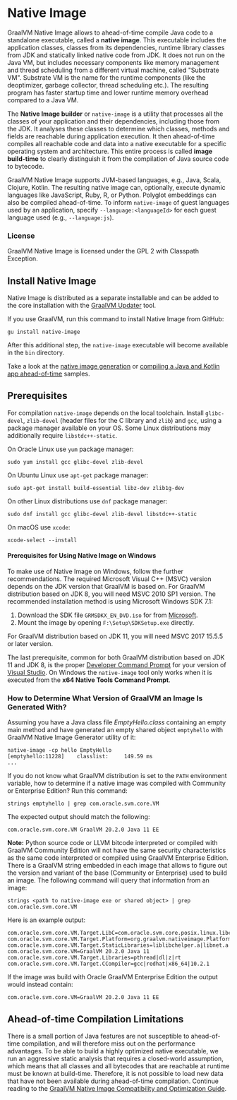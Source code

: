 # Native Image

GraalVM Native Image allows to ahead-of-time compile Java code to a standalone executable, called
a **native image**. This executable includes the application classes, classes
from its dependencies, runtime library classes from JDK and statically linked
native code from JDK. It does not run on the Java VM, but includes necessary
components like memory management and thread scheduling from a different virtual
machine, called "Substrate VM". Substrate VM is the name for the runtime
components (like the deoptimizer, garbage collector, thread scheduling etc.).
The resulting program has faster startup time and lower runtime memory overhead
compared to a Java VM.

The **Native Image builder** or `native-image` is a utility that processes all
the classes of your application and their dependencies, including those from the
JDK. It analyses these classes to determine which classes, methods and fields
are reachable during application execution. It then ahead-of-time compiles all
reachable code and data into a native executable for a specific operating system
and architecture.  This entire process is called **image build-time** to
clearly distinguish it from the compilation of Java source code to bytecode.

GraalVM Native Image supports JVM-based languages, e.g., Java, Scala, Clojure,
Kotlin. The resulting native image can, optionally, execute dynamic languages
like JavaScript, Ruby, R, or Python. Polyglot embeddings can also be compiled
ahead-of-time. To inform `native-image` of guest languages used by an
application, specify `--language:<languageId>` for each guest language used
(e.g., `--language:js`).

### License
GraalVM Native Image is licensed under the GPL 2 with Classpath Exception.

## Install Native Image

Native Image is distributed as a separate installable and can be added to the core installation with the [GraalVM Updater](https://www.graalvm.org/docs/reference-manual/gu/) tool.

If you use GraalVM, run this command to install Native Image from GitHub:
```
gu install native-image
```

After this additional step, the `native-image` executable will become available in
the `bin` directory.

Take a look at the [native image generation](https://www.graalvm.org/docs/examples/native-list-dir/) or [compiling a Java and Kotlin app ahead-of-time](https://www.graalvm.org/docs/examples/java-kotlin-aot/) samples.

## Prerequisites

For compilation `native-image` depends on the local toolchain. Install
 `glibc-devel`, `zlib-devel` (header files for the C library and `zlib`)
and `gcc`, using a package manager available on your OS. Some Linux distributions may additionally require `libstdc++-static`.

On Oracle Linux use `yum` package manager:
```
sudo yum install gcc glibc-devel zlib-devel
```
On  Ubuntu Linux use `apt-get` package manager:
```
sudo apt-get install build-essential libz-dev zlib1g-dev
```
On other Linux distributions use `dnf` package manager:
```
sudo dnf install gcc glibc-devel zlib-devel libstdc++-static
```
On macOS use `xcode`:
```
xcode-select --install
```

#### Prerequisites for Using Native Image on Windows
To make use of Native Image on Windows, follow the further recommendations. The
required Microsoft Visual C++ (MSVC) version depends on the JDK version that
GraalVM is based on. For GraalVM distribution based on JDK 8, you will need MSVC
2010 SP1 version. The recommended installation method is using Microsoft Windows
SDK 7.1:
1. Download the SDK file `GRMSDKX_EN_DVD.iso` for from [Microsoft](https://www.microsoft.com/en-gb/download).
2. Mount the image by opening `F:\Setup\SDKSetup.exe` directly.

For GraalVM distribution based on JDK 11, you will need MSVC 2017 15.5.5 or later version.

The last prerequisite, common for both GraalVM distribution based on JDK 11 and JDK 8, is the proper [Developer Command Prompt](https://docs.microsoft.com/en-us/cpp/build/building-on-the-command-line?view=vs-2019#developer_command_prompt_shortcuts) for your version of [Visual Studio](https://visualstudio.microsoft.com/vs/). On Windows the `native-image` tool only works when it is executed from the **x64 Native Tools Command Prompt**.

### How to Determine What Version of GraalVM an Image Is Generated With?

Assuming you have a Java class file _EmptyHello.class_ containing an empty main method
and have generated an empty shared object `emptyhello` with GraalVM Native Image Generator utility of it:
```
native-image -cp hello EmptyHello
[emptyhello:11228]    classlist:     149.59 ms
...
```

If you do not know what GraalVM distribution is set to the `PATH` environment
variable, how to determine if a native image was compiled with Community or
Enterprise Edition? Run this command:

```
strings emptyhello | grep com.oracle.svm.core.VM
```

The expected output should match the following:
```
com.oracle.svm.core.VM GraalVM 20.2.0 Java 11 EE
```

**Note:**
Python source code or LLVM bitcode interpreted or compiled with GraalVM
Community Edition will not have the same security characteristics as the same
code interpreted or compiled using GraalVM Enterprise Edition. There is a
GraalVM string embedded in each image that allows to figure out the version and
variant of the base (Community or Enterprise) used to build an image.
The following command will query that information from an image:
```
strings <path to native-image exe or shared object> | grep com.oracle.svm.core.VM
```
Here is an example output:
```
com.oracle.svm.core.VM.Target.LibC=com.oracle.svm.core.posix.linux.libc.GLibC
com.oracle.svm.core.VM.Target.Platform=org.graalvm.nativeimage.Platform$LINUX_AMD64
com.oracle.svm.core.VM.Target.StaticLibraries=liblibchelper.a|libnet.a|libffi.a|libextnet.a|libnio.a|libjava.a|libfdlibm.a|libzip.a|libjvm.a
com.oracle.svm.core.VM=GraalVM 20.2.0 Java 11
com.oracle.svm.core.VM.Target.Libraries=pthread|dl|z|rt
com.oracle.svm.core.VM.Target.CCompiler=gcc|redhat|x86_64|10.2.1
```
If the image was build with Oracle GraalVM Enterprise Edition the output would instead contain:
```
com.oracle.svm.core.VM=GraalVM 20.2.0 Java 11 EE
```

## Ahead-of-time Compilation Limitations

There is a small portion of Java features are not susceptible to ahead-of-time
compilation, and will therefore miss out on the performance advantages. To be
able to build a highly optimized native executable, we run an aggressive static
analysis that requires a closed-world assumption, which means that all classes
and all bytecodes that are reachable at runtime must be known at build-time.
Therefore, it is not possible to load new data that have not been available
during ahead-of-time compilation. Continue reading to the [GraalVM Native Image Compatibility and Optimization Guide](Limitations.md).
